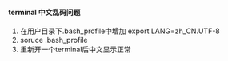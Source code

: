 
#### terminal 中文乱码问题
1. 在用户目录下.bash_profile中增加 export LANG=zh_CN.UTF-8
2. soruce .bash_profile
3. 重新开一个terminal后中文显示正常
